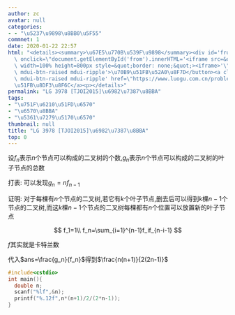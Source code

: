 ```yaml
---
author: zc
avatar: null
categories:
- - "\u5237\u9898\u8BB0\u5F55"
commnet: 1
date: 2020-01-22 22:57
html: "<details><summary>\u67E5\u770B\u539F\u9898</summary><div id='from'></div><p><button\
  \ onclick=\"document.getElementById('from').innerHTML='<iframe src=&quot;https://www.luogu.com.cn/problem/P3978&quot;\
  \ width=100% height=800px style=&quot;border: none;&quot;><iframe>'\" class='mdui-btn\
  \ mdui-btn-raised mdui-ripple'>\u70B9\u51FB\u52A0\u8F7D</button><a class='mdui-btn\
  \ mdui-btn-raised mdui-ripple' href=\"https://www.luogu.com.cn/problem/P3978\" target='_blank'>\u70B9\
  \u51FB\u8DF3\u8F6C</a><p></details>"
permalink: "LG 3978 [TJOI2015]\u6982\u7387\u8BBA"
tags:
- "\u751F\u6210\u51FD\u6570"
- "\u6570\u8BBA"
- "\u5361\u7279\u5170\u6570"
thumbnail: null
title: "LG 3978 [TJOI2015]\u6982\u7387\u8BBA"
top: 0
---
```

设$f_n$表示$n$个节点可以构成的二叉树的个数,$g_n$表示$n$个节点可以构成的二叉树的叶子节点的总数

打表: 可以发现$g_n=nf_{n-1}$

证明: 对于每棵有$n$个节点的二叉树,若它有$k$个叶子节点,删去后可以得到$k$棵$n-1$个节点的二叉树,而这$k$棵$n-1$个节点的二叉树每棵都有$n$个位置可以放置新的叶子节点

$$
f_1=1\\
f_n=\sum_{i=1}^{n-1}f_if_{n-i-1}
$$

$f$其实就是卡特兰数

代入$ans=\frac{g_n}{f_n}$得到$\frac{n(n+1)}{2(2n-1)}$
```cpp
#include<cstdio>
int main(){
  double n;
  scanf("%lf",&n);
  printf("%.12f",n*(n+1)/2/(2*n-1));
}
```
